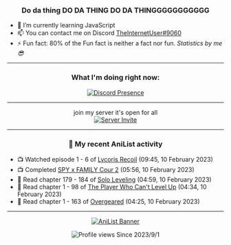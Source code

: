 <div align="center">

### Do da thing DO DA THING DO DA THINGGGGGGGGGGG
</div>

- 🌱 I’m currently learning JavaScript
- 📫 You can contact me on Discord [TheInternetUser#9060](https://discord.com/users/534117072796385300)
- ⚡ Fun fact: 80% of the Fun fact is neither a fact nor fun. _Statistics by me 😎_
<hr>

<div align="center">

### What I'm doing right now:
[![Discord Presence](https://lanyard.cnrad.dev/api/534117072796385300)](https://discord.com/users/534117072796385300)
<hr>

join my server it's open for all <br>
[![Server Invite](https://invidget.switchblade.xyz/bfYgVHxrSs)](https://discord.gg/bfYgVHxrSs)

<hr>
  
### 🌸 My recent AniList activity

</div>

<!-- ANILIST_ACTIVITY:start -->

-   📺 Watched episode 1 - 6 of [Lycoris Recoil](https://anilist.co/anime/143270) (09:45, 10 February 2023)
-   📺 Completed [SPY x FAMILY Cour 2](https://anilist.co/anime/142838) (05:56, 10 February 2023)
-   📖 Read chapter 179 - 184 of [Solo Leveling](https://anilist.co/manga/105398) (04:59, 10 February 2023)
-   📖 Read chapter 1 - 98 of [The Player Who Can't Level Up](https://anilist.co/manga/130511) (04:34, 10 February 2023)
-   📖 Read chapter 1 - 163 of [Overgeared](https://anilist.co/manga/117460) (04:25, 10 February 2023)

<!-- ANILIST_ACTIVITY:end -->
<hr>

<div align="center">

[![AniList Banner](https://img.anili.st/User/929966)](https://anilist.co/user/TheInternetUser)

![Profile views](https://gpvc.arturio.dev/TheInternetUse7) Since 2023/9/1

</div>
